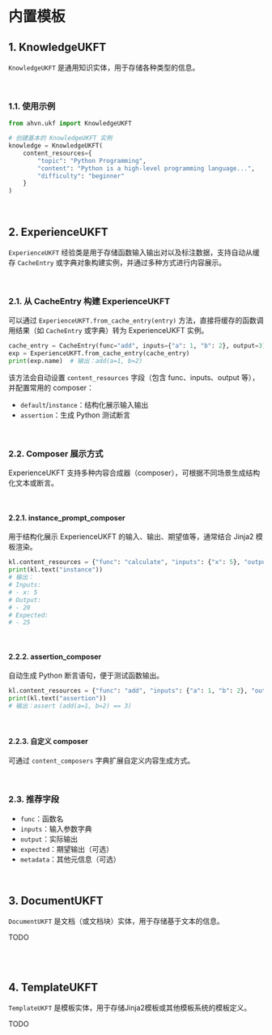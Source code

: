 # 内置模板

## 1. KnowledgeUKFT

`KnowledgeUKFT` 是通用知识实体，用于存储各种类型的信息。

<br/>

### 1.1. 使用示例

```python
from ahvn.ukf import KnowledgeUKFT

# 创建基本的 KnowledgeUKFT 实例
knowledge = KnowledgeUKFT(
    content_resources={
        "topic": "Python Programming",
        "content": "Python is a high-level programming language...",
        "difficulty": "beginner"
    }
)
```

<br/>

## 2. ExperienceUKFT

`ExperienceUKFT` 经验类是用于存储函数输入输出对以及标注数据，支持自动从缓存 `CacheEntry` 或字典对象构建实例，并通过多种方式进行内容展示。

<br/>

### 2.1. 从 CacheEntry 构建 ExperienceUKFT

可以通过 `ExperienceUKFT.from_cache_entry(entry)` 方法，直接将缓存的函数调用结果（如 `CacheEntry` 或字典）转为 ExperienceUKFT 实例。

```python
cache_entry = CacheEntry(func="add", inputs={"a": 1, "b": 2}, output=3)
exp = ExperienceUKFT.from_cache_entry(cache_entry)
print(exp.name)  # 输出：add(a=1, b=2)
```

该方法会自动设置 `content_resources` 字段（包含 func、inputs、output 等），并配置常用的 composer：

- `default`/`instance`：结构化展示输入输出
- `assertion`：生成 Python 测试断言

<br/>

### 2.2. Composer 展示方式

ExperienceUKFT 支持多种内容合成器（composer），可根据不同场景生成结构化文本或断言。

<br/>

#### 2.2.1. instance_prompt_composer

用于结构化展示 ExperienceUKFT 的输入、输出、期望值等，通常结合 Jinja2 模板渲染。

```python
kl.content_resources = {"func": "calculate", "inputs": {"x": 5}, "output": 20, "expected": 25}
print(kl.text("instance"))
# 输出：
# Inputs:
# - x: 5
# Output:
# - 20
# Expected:
# - 25
```

<br/>

#### 2.2.2. assertion_composer

自动生成 Python 断言语句，便于测试函数输出。

```python
kl.content_resources = {"func": "add", "inputs": {"a": 1, "b": 2}, "output": 3}
print(kl.text("assertion"))
# 输出：assert (add(a=1, b=2) == 3)
```

<br/>

#### 2.2.3. 自定义 composer

可通过 `content_composers` 字典扩展自定义内容生成方式。

<br/>

### 2.3. 推荐字段

- `func`：函数名
- `inputs`：输入参数字典
- `output`：实际输出
- `expected`：期望输出（可选）
- `metadata`：其他元信息（可选）

<br/>

## 3. DocumentUKFT

`DocumentUKFT` 是文档（或文档块）实体，用于存储基于文本的信息。

TODO

<br/>

<br/>

## 4. TemplateUKFT

`TemplateUKFT` 是模板实体，用于存储Jinja2模板或其他模板系统的模板定义。

TODO

<br/>
